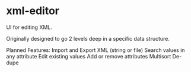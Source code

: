 # xml-editor
UI for editing XML.

Originally designed to go 2 levels deep in a specific data structure.

Planned Features:
Import and Export XML (string or file)
Search values in any attribute
Edit existing values
Add or remove attributes
Multisort
De-dupe
